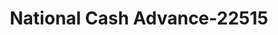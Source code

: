---
f_zip-code: 38834
f_state-code: MS
title: National Cash Advance-22515
f_phone: 662-286-2440
f_city-only: Corinth
f_address: 1008 Highway 72 East Corinth
f_location-unique-id: '22515'
slug: national-cash-advance-22515
updated-on: '2024-05-30T13:46:58.046Z'
created-on: '2024-05-30T13:36:59.803Z'
published-on: '2024-05-30T13:54:32.469Z'
f_city-state: cms/city/corinth-ms.md
f_company: cms/company/national-cash-advance.md
f_state: cms/state/mississippi.md
layout: '[payday-loan].html'
tags: payday-loan
---